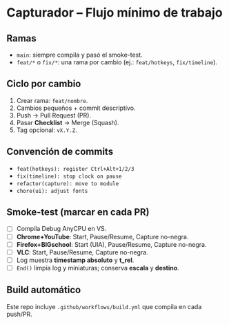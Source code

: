 ﻿# Capturador – Flujo mínimo de trabajo

## Ramas
- `main`: siempre compila y pasó el smoke-test.
- `feat/*` o `fix/*`: una rama por cambio (ej.: `feat/hotkeys`, `fix/timeline`).

## Ciclo por cambio
1. Crear rama: `feat/nombre`.
2. Cambios pequeños + commit descriptivo.
3. Push → Pull Request (PR).
4. Pasar **Checklist** → Merge (Squash).
5. Tag opcional: `vX.Y.Z`.

## Convención de commits
- `feat(hotkeys): register Ctrl+Alt+1/2/3`
- `fix(timeline): stop clock on pause`
- `refactor(capture): move to module`
- `chore(ui): adjust fonts`

## Smoke-test (marcar en cada PR)
- [ ] Compila Debug AnyCPU en VS.
- [ ] **Chrome+YouTube**: Start, Pause/Resume, Capture no-negra.
- [ ] **Firefox+BIGschool**: Start (UIA), Pause/Resume, Capture no-negra.
- [ ] **VLC**: Start, Pause/Resume, Capture no-negra.
- [ ] Log muestra **timestamp absoluto** y **t_rel**.
- [ ] `End()` limpia log y miniaturas; conserva **escala** y **destino**.

## Build automático
Este repo incluye `.github/workflows/build.yml` que compila en cada push/PR.
